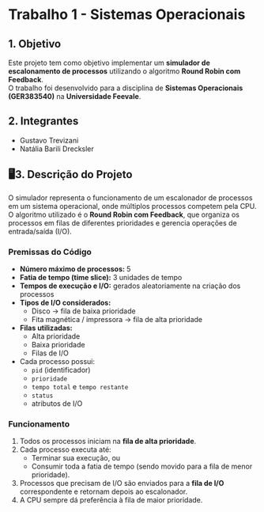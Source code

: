 # Trabalho 1 - Sistemas Operacionais

## 1. Objetivo
Este projeto tem como objetivo implementar um **simulador de escalonamento de processos** utilizando o algoritmo **Round Robin com Feedback**.  
O trabalho foi desenvolvido para a disciplina de **Sistemas Operacionais (GER383540)** na **Universidade Feevale**.

## 2. Integrantes
- Gustavo Trevizani  
- Natália Barili Drecksler

## 🖥3. Descrição do Projeto
O simulador representa o funcionamento de um escalonador de processos em um sistema operacional, onde múltiplos processos competem pela CPU.  
O algoritmo utilizado é o **Round Robin com Feedback**, que organiza os processos em filas de diferentes prioridades e gerencia operações de entrada/saída (I/O).

### Premissas do Código
- **Número máximo de processos:** 5  
- **Fatia de tempo (time slice):** 3 unidades de tempo  
- **Tempos de execução e I/O:** gerados aleatoriamente na criação dos processos  
- **Tipos de I/O considerados:**
  - Disco → fila de baixa prioridade  
  - Fita magnética / impressora → fila de alta prioridade  
- **Filas utilizadas:**
  - Alta prioridade  
  - Baixa prioridade  
  - Filas de I/O  
- Cada processo possui:
  - `pid` (identificador)  
  - `prioridade`  
  - `tempo total` e `tempo restante`  
  - `status`  
  - atributos de I/O  

### Funcionamento
1. Todos os processos iniciam na **fila de alta prioridade**.  
2. Cada processo executa até:
   - Terminar sua execução, ou  
   - Consumir toda a fatia de tempo (sendo movido para a fila de menor prioridade).  
3. Processos que precisam de I/O são enviados para a **fila de I/O** correspondente e retornam depois ao escalonador.  
4. A CPU sempre dá preferência à fila de maior prioridade.  

